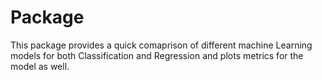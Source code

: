 # Package
 This package provides a quick comaprison of different machine Learning models for both Classification and Regression and plots metrics for the model as well.
